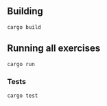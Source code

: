 ## Building

    cargo build

## Running all exercises

    cargo run
    
### Tests

    cargo test